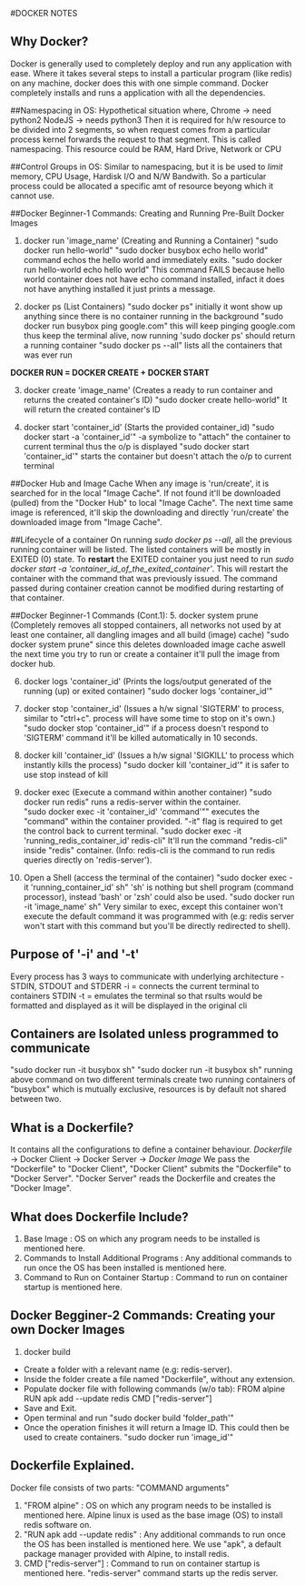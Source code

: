 #DOCKER NOTES
## Why Docker?
Docker is generally used to completely deploy and run any application with ease. Where it takes several steps to install a particular program (like redis) on any machine, docker does this with one simple command. Docker completely installs and runs a application with all the dependencies.

##Namespacing in OS: 
Hypothetical situation where,
	Chrome -> need python2
	NodeJS -> needs python3
Then it is required for h/w resource to be divided into 2 segments, so when request comes from a particular process kernel forwards the request to that segment. This is called namespacing.
This resource could be RAM, Hard Drive, Network or CPU

##Control Groups in OS:
Similar to namespacing, but it is be used to *limit* memory, CPU Usage, Hardisk I/O and N/W Bandwith. So a particular process could be allocated a specific amt of resource beyong which it cannot use.

##Docker Beginner-1 Commands: Creating and Running Pre-Built Docker Images
1. docker run 'image_name' (Creating and Running a Container)
"sudo docker run hello-world"
"sudo docker busybox echo hello world" 
	command echos the hello world and immediately exits.
"sudo docker run hello-world echo hello world"
	This command FAILS because hello world container does not have echo command installed, infact it does not have anything installed it just prints a message.

2. docker ps (List Containers)
"sudo docker ps"
	initially it wont show up anything since there is no container running in the background
"sudo docker run busybox ping google.com"
	this will keep pinging google.com thus keep the terminal alive, now running 'sudo docker ps' should return a running container
"sudo docker ps --all"
	lists all the containers that was ever run

**DOCKER RUN = DOCKER CREATE + DOCKER START**

3.  docker create 'image_name' (Creates a ready to run container and returns the created container's ID)
"sudo docker create hello-world"
	It will return the created container's ID

4. docker start 'container_id' (Starts the provided container_id)
"sudo docker start -a 'container_id'"
	-a symbolize to "attach" the container to current terminal thus the o/p is displayed
"sudo docker start 'container_id'"
	starts the container but doesn't attach the o/p to current terminal

##Docker Hub and Image Cache
When any image is 'run/create', it is searched for in the local "Image Cache". If not found it'll be downloaded (pulled) from the "Docker Hub" to local "Image Cache". The next time same image is referenced, it'll skip the downloading and directly 'run/create' the downloaded image from "Image Cache".

##Lifecycle of a container
On running *sudo docker ps --all*, all the previous running container will be listed. The listed containers will be mostly in EXITED (0) state. To **restart** the EXITED container you just need to run *sudo docker start -a 'container_id_of_the_exited_container'*. This will restart the container with the command that was previously issued. The command passed during container creation cannot be modified during restarting of that container.

##Docker Beginner-1 Commands (Cont.1):
5. docker system prune (Completely removes all stopped containers, all networks not used by at least one container, all dangling images and all build (image) cache)
"sudo docker system prune"
	since this deletes downloaded image cache aswell the next time you try to run or create a container it'll pull the image from docker hub.

6. docker logs 'container_id' (Prints the logs/output generated of the running (up) or exited container)
"sudo docker logs 'container_id'"

7. docker stop 'container_id' (Issues a h/w signal 'SIGTERM' to process, similar to "ctrl+c". process will have some time to stop on it's own.)
"sudo docker stop 'container_id'"
	if a process doesn't respond to 'SIGTERM' command it'll be killed automatically in 10 seconds.

8. docker kill 'container_id' (Issues a h/w signal 'SIGKILL' to process which instantly kills the process)
"sudo docker kill 'container_id'"
	it is safer to use stop instead of kill

9. docker exec (Execute a command within another container)
"sudo docker run redis"
	runs a redis-server within the container.	
"sudo docker exec -it 'container_id' 'command'""
	executes the "command" within the container provided. "-it" flag is required to get the control back to current terminal.
"sudo docker exec -it 'running_redis_container_id' redis-cli"
	It'll run the command "redis-cli" inside "redis" container. (Info: redis-cli is the command to run redis queries directly on 'redis-server').

10. Open a Shell (access the terminal of the container)
"sudo docker exec -it 'running_container_id' sh"
	'sh' is nothing but shell program (command processor), instead 'bash' or 'zsh' could also be used. 
"sudo docker run -it 'image_name' sh"
	Very similar to exec, except this container won't execute the default command it was programmed with (e.g: redis server won't start with this command but you'll be directly redirected to shell).

## Purpose of '-i' and '-t'
Every process has 3 ways to communicate with underlying architecture - STDIN, STDOUT and STDERR
	-i = connects the current terminal to containers STDIN
	-t = emulates the terminal so that rsults would be formatted and displayed as it will be displayed in the original cli

## Containers are Isolated unless programmed to communicate
"sudo docker run -it busybox sh"
"sudo docker run -it busybox sh"
	running above command on two different terminals create two running containers of "busybox" which is mutually exclusive, resources is by default not shared between two.

## What is a Dockerfile?
It contains all the configurations to define a container behaviour.
*Dockerfile* -> Docker Client -> Docker Server -> *Docker Image*
We pass  the "Dockerfile" to "Docker Client", "Docker Client" submits the "Dockerfile" to "Docker Server". "Docker Server" reads the Dockerfile and creates the "Docker Image".

## What does Dockerfile Include?
1. Base Image : OS on which any program needs to be installed is mentioned here.
2. Commands to Install Additional Programs : Any additional commands to run once the OS has been installed is mentioned here.
3. Command to Run on Container Startup : Command to run on container startup is mentioned here.

## Docker Begginer-2 Commands: Creating your own Docker Images
1. docker build
* Create a folder with a relevant name (e.g: redis-server).
* Inside the folder create a file named "Dockerfile", without any extension.
* Populate docker file with following commands (w/o tab):
	FROM alpine
	RUN apk add --update redis
	CMD ["redis-server"]
* Save and Exit.
* Open terminal and run
	"sudo docker build 'folder_path'"
* Once the operation finishes it will return a Image ID. This could then be used to create containers. 
	"sudo docker run 'image_id'"

## Dockerfile Explained.
Docker file consists of two parts:
	"COMMAND arguments"
1. "FROM alpine" : OS on which any program needs to be installed is mentioned here. Alpine linux is used as the base image (OS) to install redis software on.
2. "RUN apk add --update redis" : Any additional commands to run once the OS has been installed is mentioned here. We use "apk", a default package manager provided with Alpine, to install redis.
3. CMD ["redis-server"] : Command to run on container startup is mentioned here. "redis-server" command starts up the redis server.

